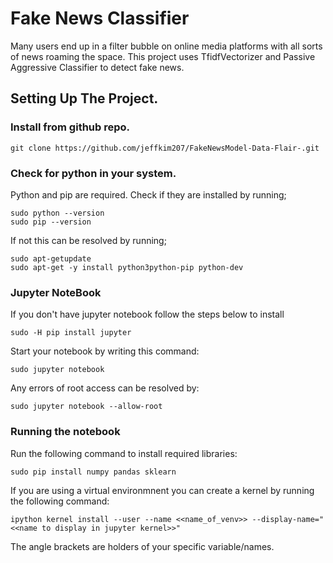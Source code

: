 # Fake News Classifier #

Many users end up in a filter bubble on online media platforms with all sorts of news roaming the space. This project uses TfidfVectorizer and Passive Aggressive Classifier to detect fake news.

## Setting Up The Project. ##

### Install from github repo. ###
```git clone https://github.com/jeffkim207/FakeNewsModel-Data-Flair-.git```

### Check for python in your system. ###

Python and pip are required. Check if they are installed by running;
```
sudo python --version
sudo pip --version
```

If not this can be resolved by running;
```
sudo apt-getupdate
sudo apt-get -y install python3python-pip python-dev
```

### Jupyter NoteBook ###

If you don't have jupyter notebook follow the steps below to install 
```
sudo -H pip install jupyter
```

Start your notebook by writing this command: 
```
sudo jupyter notebook
```

Any errors of root access can be resolved by:
```
sudo jupyter notebook --allow-root
```

### Running the notebook ###

Run the following command to install required libraries:
```
sudo pip install numpy pandas sklearn
```

If you are using a virtual environmnent you can create a kernel by running the following command:
```
ipython kernel install --user --name <<name_of_venv>> --display-name="<<name to display in jupyter kernel>>"
```

The angle brackets are holders of your specific variable/names. 
